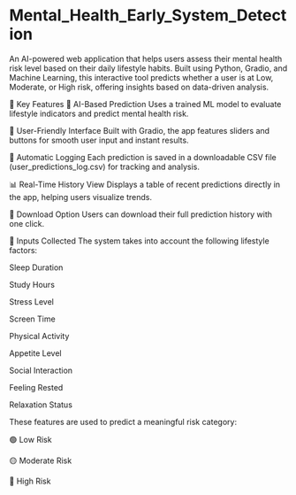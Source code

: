# Mental_Health_Early_System_Detection
An AI-powered web application that helps users assess their mental health risk level based on their daily lifestyle habits. Built using Python, Gradio, and Machine Learning, this interactive tool predicts whether a user is at Low, Moderate, or High risk, offering insights based on data-driven analysis.

🌟 Key Features
🔮 AI-Based Prediction
Uses a trained ML model to evaluate lifestyle indicators and predict mental health risk.

🧩 User-Friendly Interface
Built with Gradio, the app features sliders and buttons for smooth user input and instant results.

📄 Automatic Logging
Each prediction is saved in a downloadable CSV file (user_predictions_log.csv) for tracking and analysis.

📊 Real-Time History View
Displays a table of recent predictions directly in the app, helping users visualize trends.

💾 Download Option
Users can download their full prediction history with one click.

📌 Inputs Collected
The system takes into account the following lifestyle factors:

Sleep Duration

Study Hours

Stress Level

Screen Time

Physical Activity

Appetite Level

Social Interaction

Feeling Rested

Relaxation Status

These features are used to predict a meaningful risk category:

🟢 Low Risk

🟡 Moderate Risk

🔴 High Risk
